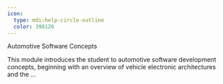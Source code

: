 ```yaml
---
icon:
  type: mdi:help-circle-outline
  color: 398126
---
```

Automotive Software Concepts

This module introduces the student to automotive software development concepts, beginning with an overview of vehicle electronic architectures and the ... 
